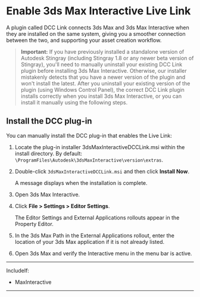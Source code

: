 # Enable 3ds Max Interactive Live Link

A plugin called DCC Link connects 3ds Max and 3ds Max Interactive when they are installed on the same system, giving you a smoother connection between the two, and supporting your asset creation workflow.

> **Important:**  If you have previously installed a standalone version of Autodesk Stingray (including Stingray 1.8 or any newer beta version of Stingray), you'll need to manually uninstall your existing DCC Link plugin before installing 3ds Max Interactive. Otherwise, our installer mistakenly detects that you have a newer version of the plugin and won't install the latest. After you uninstall your existing version of the plugin (using Windows Control Panel), the correct DCC Link plugin installs correctly when you install 3ds Max Interactive, or you can install it manually using the following steps.

## Install the DCC plug-in

You can manually install the DCC plug-in that enables the Live Link:

1.  Locate the plug-in installer 3dsMaxInteractiveDCCLink.msi within the install directory. By default: `\ProgramFiles\Autodesk\3dsMaxInteractive\version\extras`.
2.  Double-click `3dsMaxInteractiveDCCLink.msi` and then click **Install Now**.

    A message displays when the installation is complete.

3.  Open 3ds Max Interactive.
4.  Click **File > Settings > Editor Settings**.

    The Editor Settings and External Applications rollouts appear in the Property Editor.

5.  In the 3ds Max Path in the External Applications rollout, enter the location of your 3ds Max application if it is not already listed.
6.  Open 3ds Max and verify the Interactive menu in the menu bar is active.

---
IncludeIf:
-	MaxInteractive

---
